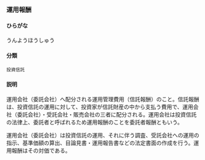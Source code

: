 <div style="display:none;">

## [あ行](securities-terms?id=あ行)

</div>

### 運用報酬

#### ひらがな

うんようほうしゅう

#### 分類

`投資信託`

#### 説明

運用会社（委託会社）へ配分される運用管理費用（信託報酬）のこと。信託報酬は、投資信託の運用に対して、投資家が信託財産の中から支払う費用で、運用会社（委託会社）・受託会社・販売会社の三者に配分される。運用会社は投資信託の法律上、委託者と呼ばれるため運用報酬のことを委託者報酬ともいう。
 
運用会社（委託会社）は投資信託の運用、それに伴う調査、受託会社への運用の指示、基準価額の算出、目論見書・運用報告書などの法定書面の作成を行う。運用報酬はその対価である。

<div style="display:none;">

## [か行](securities-terms?id=か行)
## [さ行](securities-terms?id=さ行)
## [た行](securities-terms?id=た行)
## [な行](securities-terms?id=な行)
## [は行](securities-terms?id=は行)
## [ま行](securities-terms?id=ま行)
## [や行](securities-terms?id=や行)
## [ら行](securities-terms?id=ら行)
## [わ行](securities-terms?id=わ行)
## [英数字・記号](securities-terms?id=英数字・記号)

</div>

